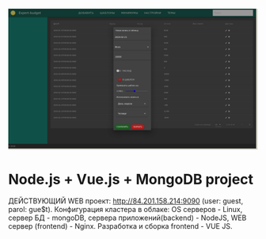 ![Image alt](https://github.com/sabiridse/NVMwebAPP/raw/master/client/public/screenMain.png)

# Node.js + Vue.js + MongoDB project

ДЕЙСТВУЮЩИЙ WEB проект: http://84.201.158.214:9090 (user: guest, parol: gue$t). 
Конфигурация кластера в облаке: 
OS серверов - Linux, 
сервер БД - mongoDB, 
сервера приложений(backend) - NodeJS, 
WEB сервер (frontend) - Nginx.
Разработка и сборка frontend - VUE JS.

